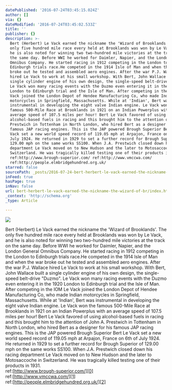 ```yaml
---
datePublished: '2016-07-24T03:45:15.024Z'
author: []
via: {}
dateModified: '2016-07-24T03:45:02.533Z'
title: ''
publisher: {}
description: >-
  Bert (Herbert) Le Vack earned the nickname the 'Wizard of Brooklands'. The
  only five hundred mile race every held at Brooklands was won by Le Vack, and
  he is also noted for winning two two-hundred mile victories at the track on
  the same day. Before WWI he worked for Daimler, Napier, and the London General
  Omnibus Company. He started racing in 1912 competing in the London to
  Edinburgh trials race.He competed in the 1914 Isle of Man and when the war
  broke out he tested and assembled aero engines. After the war P.J. Wallace
  hired Le Vack to work at his small workshop. With Bert, John Wallace built a
  single cylinder engine of his own design, the single-speed belt-drive "Duzmo".
  Le Vack won many racing events with the Duzmo even entering it in the 1920
  London to Edinburgh trial and the Isle of Man. After competing in the IOM Le
  Vack joined the London Depot of Hendee Manufacturing Co, who made Indian
  motorcycles in Springfield, Massachusetts. While at 'Indian', Bert was
  instrumental in developing the eight valve Indian engine. Le Vack won the
  famous 500-Mile Race at Brooklands in 1921 on an Indian Powerplus with an
  average speed of 107.5 miles per hour! Bert Le Vack favored of using
  alcohol-based fuels in racing and this brought him to the attention of John A.
  Prestwich in Tottenham in North London, who hired Bert as a designer for his
  famous JAP racing engines. This is the JAP powered Brough Superior Bert Le
  Vack set a new world speed record of 119.05 mph at Arpajon, France on 6th of
  July 1924. He returned in 1929 to set a further record for Brough Superior of
  129.00 mph on the same works SS100. When J.A. Prestwich closed down his racing
  department Le Vack moved on to New Hudson and the later to Motosaccoche in
  Switzerland. He was tragically killed testing one of their products in 1931. 
  ref:http://www.brough-superior.com/ ref:http://www.vmccwa.com/
  ref:http://people.elmbridgehundred.org.uk/
starred: false
sourcePath: _posts/2016-07-24-bert-herbert-le-vack-earned-the-nickname-the-wizard-of-br.md
inFeed: true
hasPage: true
inNav: false
url: bert-herbert-le-vack-earned-the-nickname-the-wizard-of-br/index.html
_context: 'http://schema.org'
_type: Article

---
```

![](https://the-grid-user-content.s3-us-west-2.amazonaws.com/a57676c2-4dc8-426e-a8ef-5f286d37b018.jpg)

Bert (Herbert) Le Vack earned the nickname the 'Wizard of Brooklands'. The only five hundred mile race every held at Brooklands was won by Le Vack, and he is also noted for winning two two-hundred mile victories at the track on the same day. Before WWI he worked for Daimler, Napier, and the London General Omnibus Company. He started racing in 1912 competing in the London to Edinburgh trials race.He competed in the 1914 Isle of Man and when the war broke out he tested and assembled aero engines. After the war P.J. Wallace hired Le Vack to work at his small workshop. With Bert, John Wallace built a single cylinder engine of his own design, the single-speed belt-drive "Duzmo". Le Vack won many racing events with the Duzmo even entering it in the 1920 London to Edinburgh trial and the Isle of Man. After competing in the IOM Le Vack joined the London Depot of Hendee Manufacturing Co, who made Indian motorcycles in Springfield, Massachusetts. While at 'Indian', Bert was instrumental in developing the eight valve Indian engine. Le Vack won the famous 500-Mile Race at Brooklands in 1921 on an Indian Powerplus with an average speed of 107.5 miles per hour! Bert Le Vack favored of using alcohol-based fuels in racing and this brought him to the attention of John A. Prestwich in Tottenham in North London, who hired Bert as a designer for his famous JAP racing engines. This is the JAP powered Brough Superior Bert Le Vack set a new world speed record of 119.05 mph at Arpajon, France on 6th of July 1924\. He returned in 1929 to set a further record for Brough Superior of 129.00 mph on the same works SS100\. When J.A. Prestwich closed down his racing department Le Vack moved on to New Hudson and the later to Motosaccoche in Switzerland. He was tragically killed testing one of their products in 1931\.  
ref:[http://www.brough-superior.com/][0]  
ref:[http://www.vmccwa.com/][1]  
ref:[http://people.elmbridgehundred.org.uk/][2]

[0]: http://l.facebook.com/l.php?u=http%3A%2F%2Fwww.brough-superior.com%2F&h=AAQEZlUcd&enc=AZP_75uuKMvuFne30OeRfDK2H0MAmW5p-HrSg89QFejbGf3ydCmiRqCCX4M1MKPl7nfBCcwFE0JNfqVNo3ulFXAAoCKkTpPIeh-BI9yaCg1HQLbe9_qT9ut88Kl7Hw-O9d51R-SM-5HtqLgpTMqMV_33&s=1
[1]: http://l.facebook.com/l.php?u=http%3A%2F%2Fwww.vmccwa.com%2F&h=IAQE7vZQx&enc=AZOpJ4JM8hRJCWytB_yERaHof6GD-9GLyjJEoUOGV5ITtI9oT_mIIQ2SfSNEJfPa5DS1-MXYZ28U9Pe1ahu3MqMKetiL_L3BnPnL7LkpasGrSPDEz2P8grNHvB1vHjDF2tu1JDZBEY0lo5Z7uiSpzyOt&s=1
[2]: http://people.elmbridgehundred.org.uk/